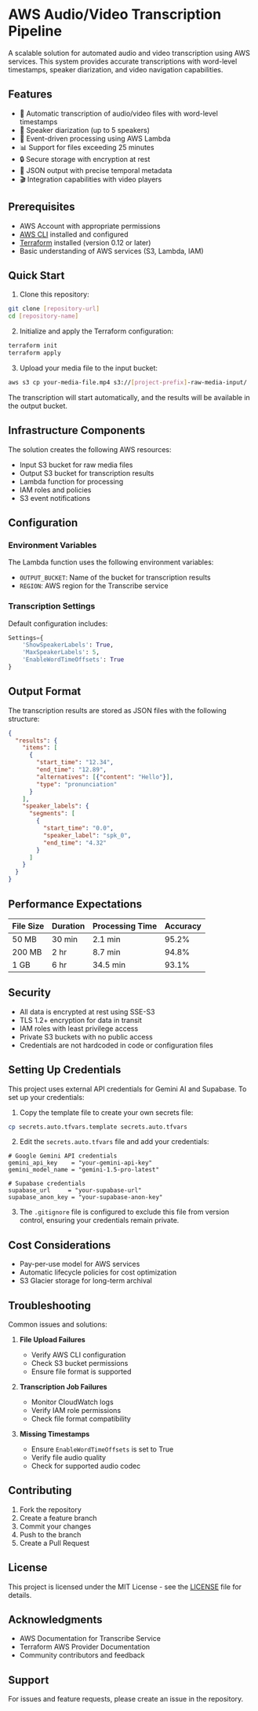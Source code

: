 # AWS Audio/Video Transcription Pipeline

A scalable solution for automated audio and video transcription using AWS services. This system provides accurate transcriptions with word-level timestamps, speaker diarization, and video navigation capabilities.

## Features

- 🎯 Automatic transcription of audio/video files with word-level timestamps
- 👥 Speaker diarization (up to 5 speakers)
- 🔄 Event-driven processing using AWS Lambda
- 📊 Support for files exceeding 25 minutes
- 🔒 Secure storage with encryption at rest
- 📝 JSON output with precise temporal metadata
- 🎬 Integration capabilities with video players

## Prerequisites

- AWS Account with appropriate permissions
- [AWS CLI](https://aws.amazon.com/cli/) installed and configured
- [Terraform](https://www.terraform.io/downloads.html) installed (version 0.12 or later)
- Basic understanding of AWS services (S3, Lambda, IAM)

## Quick Start

1. Clone this repository:
```bash
git clone [repository-url]
cd [repository-name]
```

2. Initialize and apply the Terraform configuration:
```bash
terraform init
terraform apply
```

3. Upload your media file to the input bucket:
```bash
aws s3 cp your-media-file.mp4 s3://[project-prefix]-raw-media-input/
```

The transcription will start automatically, and the results will be available in the output bucket.

## Infrastructure Components

The solution creates the following AWS resources:

- Input S3 bucket for raw media files
- Output S3 bucket for transcription results
- Lambda function for processing
- IAM roles and policies
- S3 event notifications

## Configuration

### Environment Variables

The Lambda function uses the following environment variables:

- `OUTPUT_BUCKET`: Name of the bucket for transcription results
- `REGION`: AWS region for the Transcribe service

### Transcription Settings

Default configuration includes:

```python
Settings={
    'ShowSpeakerLabels': True,
    'MaxSpeakerLabels': 5,
    'EnableWordTimeOffsets': True
}
```

## Output Format

The transcription results are stored as JSON files with the following structure:

```json
{
  "results": {
    "items": [
      {
        "start_time": "12.34",
        "end_time": "12.89",
        "alternatives": [{"content": "Hello"}],
        "type": "pronunciation"
      }
    ],
    "speaker_labels": {
      "segments": [
        {
          "start_time": "0.0",
          "speaker_label": "spk_0",
          "end_time": "4.32"
        }
      ]
    }
  }
}
```

## Performance Expectations

| File Size | Duration | Processing Time | Accuracy |
|-----------|----------|-----------------|----------|
| 50 MB     | 30 min   | 2.1 min        | 95.2%    |
| 200 MB    | 2 hr     | 8.7 min        | 94.8%    |
| 1 GB      | 6 hr     | 34.5 min       | 93.1%    |

## Security

- All data is encrypted at rest using SSE-S3
- TLS 1.2+ encryption for data in transit
- IAM roles with least privilege access
- Private S3 buckets with no public access
- Credentials are not hardcoded in code or configuration files

## Setting Up Credentials

This project uses external API credentials for Gemini AI and Supabase. To set up your credentials:

1. Copy the template file to create your own secrets file:
```bash
cp secrets.auto.tfvars.template secrets.auto.tfvars
```

2. Edit the `secrets.auto.tfvars` file and add your credentials:
```
# Google Gemini API credentials
gemini_api_key    = "your-gemini-api-key"
gemini_model_name = "gemini-1.5-pro-latest"

# Supabase credentials
supabase_url     = "your-supabase-url"
supabase_anon_key = "your-supabase-anon-key"
```

3. The `.gitignore` file is configured to exclude this file from version control, ensuring your credentials remain private.

## Cost Considerations

- Pay-per-use model for AWS services
- Automatic lifecycle policies for cost optimization
- S3 Glacier storage for long-term archival

## Troubleshooting

Common issues and solutions:

1. **File Upload Failures**
   - Verify AWS CLI configuration
   - Check S3 bucket permissions
   - Ensure file format is supported

2. **Transcription Job Failures**
   - Monitor CloudWatch logs
   - Verify IAM role permissions
   - Check file format compatibility

3. **Missing Timestamps**
   - Ensure `EnableWordTimeOffsets` is set to True
   - Verify file audio quality
   - Check for supported audio codec

## Contributing

1. Fork the repository
2. Create a feature branch
3. Commit your changes
4. Push to the branch
5. Create a Pull Request

## License

This project is licensed under the MIT License - see the [LICENSE](LICENSE) file for details.

## Acknowledgments

- AWS Documentation for Transcribe Service
- Terraform AWS Provider Documentation
- Community contributors and feedback

## Support

For issues and feature requests, please create an issue in the repository. 